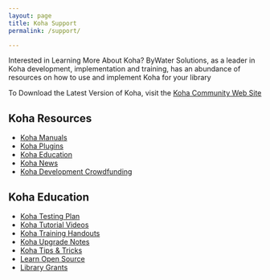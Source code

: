 ```yaml
---
layout: page
title: Koha Support
permalink: /support/

---
```


<link rel="stylesheet" href="https://michaelcabus.github.io/bywatersolutions/assets/main.css">
<link rel="stylesheet" href="{{ site.baseurl }}/assets/style/style.css">

<script src="http://code.jquery.com/jquery-3.2.1.min.js"
      integrity="sha256-hwg4gsxgFZhOsEEamdOYGBf13FyQuiTwlAQgxVSNgt4="
      crossorigin="anonymous"></script>
<script src="https://use.typekit.net/sco1mxn.js"></script>
<script>try{Typekit.load({ async: true });}catch(e){}</script>



<div class='container'>
<div class='documentation_content'>
<div id='support_content'>
<p class='tagline'><span>Interested in Learning More About Koha?</span> ByWater Solutions, as a leader in Koha development, implementation and training, has an abundance of resources on how to use and implement Koha for your library</p>
<p class='tagline'><span>To Download the Latest Version of Koha, visit the <a href="https://koha-community.org/">Koha Community Web Site</a></span></p>
<div id='support_navs'>
<div id='koha_support_nav'>
<h2><i class="fa fa-book" aria-hidden="true"></i> Koha Resources</h2>
<ul>
<li><a href="">Koha Manuals</a></li>
<li><a href="">Koha Plugins</a></li>
<li><a href="">Koha Education</a></li>
<li><a href="">Koha News</a></li>
<li><a href="">Koha Development Crowdfunding</a></li>
</ul>
</div>
<div id='koha_education_nav'>
<h2><i class="fa fa-university" aria-hidden="true"></i> Koha Education</h2>
<ul>
<li><a href="{{ site.baseurl }}/support/koha">Koha Testing Plan</a></li>
<li><a href="">Koha Tutorial Videos</a></li>
<li><a href="">Koha Training Handouts</a></li>
<li><a href="">Koha Upgrade Notes</a></li>
<li><a href="">Koha Tips & Tricks</a></li>
<li><a href="">Learn Open Source</a></li>
<li><a href="">Library Grants</a></li>
</ul>
</div>
</div>
</div>
</div>
</div>
